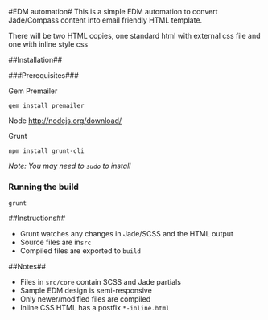 #EDM automation#
This is a simple EDM automation to convert Jade/Compass content into email friendly HTML template.

There will be two HTML copies, one standard html with external css file and one with inline style css

##Installation##

###Prerequisites###

Gem Premailer
```
gem install premailer
```
Node
http://nodejs.org/download/

Grunt
```
npm install grunt-cli
```

_Note: You may need to ```sudo``` to install_

### Running the build ###

```
grunt
```

##Instructions##
* Grunt watches any changes in Jade/SCSS and the HTML output
* Source files are in```src```
* Compiled files are exported to ```build```

##Notes##
* Files in ```src/core``` contain SCSS and Jade partials
* Sample EDM design is semi-responsive
* Only newer/modified files are compiled
* Inline CSS HTML has a postfix ```*-inline.html```


